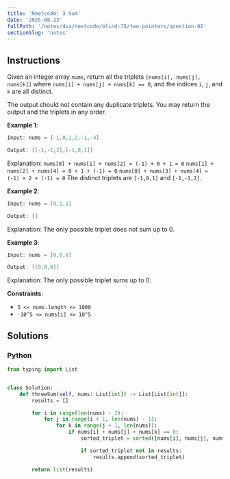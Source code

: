 ```yaml
---
title: 'Neetcode: 3 Sum'
date: '2025-08-23'
fullPath: '/notes/dsa/neetcode/blind-75/two-pointers/question-02'
sectionSlug: 'notes'
---
```


## Instructions

Given an integer array `nums`, return all the triplets `[nums[i], nums[j], nums[k]]` where `nums[i] + nums[j] + nums[k] == 0`, and the indices `i`, `j`, and `k` are all distinct.

The output should not contain any duplicate triplets. You may return the output and the triplets in any order.

**Example 1**:

```java
Input: nums = [-1,0,1,2,-1,-4]

Output: [[-1,-1,2],[-1,0,1]]
```

Explanation:
`nums[0] + nums[1] + nums[2] = (-1) + 0 + 1 = 0`
`nums[1] + nums[2] + nums[4] = 0 + 1 + (-1) = 0`
`nums[0] + nums[3] + nums[4] = (-1) + 2 + (-1) = 0`
The distinct triplets are `[-1,0,1]` and `[-1,-1,2]`.

**Example 2**:

```java
Input: nums = [0,1,1]

Output: []
```

Explanation: The only possible triplet does not sum up to 0.

**Example 3**:

```java
Input: nums = [0,0,0]

Output: [[0,0,0]]
```

Explanation: The only possible triplet sums up to 0.

**Constraints**:

- `3 <= nums.length <= 1000`
- `-10^5 <= nums[i] <= 10^5`

## Solutions

### Python

```python
from typing import List


class Solution:
    def threeSum(self, nums: List[int]) -> List[List[int]]:
        results = []

        for i in range(len(nums) - 2):
            for j in range(i + 1, len(nums) - 1):
                for k in range(j + 1, len(nums)):
                    if nums[i] + nums[j] + nums[k] == 0:
                        sorted_triplet = sorted([nums[i], nums[j], nums[k]])

                        if sorted_triplet not in results:
                            results.append(sorted_triplet)

        return list(results)

```
